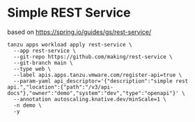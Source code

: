 # Simple REST Service
based on https://spring.io/guides/gs/rest-service/

```
tanzu apps workload apply rest-service \
  --app rest-service \
  --git-repo https://github.com/making/rest-service \
  --git-branch main \
  --type web \
  --label apis.apps.tanzu.vmware.com/register-api=true \
  --param-yaml api_descriptor='{"description":"simple rest api.","location":{"path":"/v3/api-docs"},"owner":"demo","system":"dev","type":"openapi"}' \
  --annotation autoscaling.knative.dev/minScale=1 \
  -n demo \
  -y
```